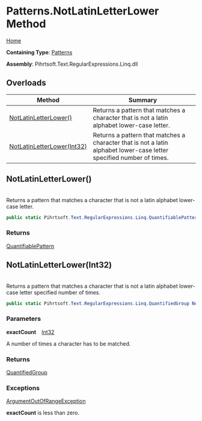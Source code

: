 # Patterns\.NotLatinLetterLower Method

[Home](../../../../../../README.md)

**Containing Type**: [Patterns](../README.md)

**Assembly**: Pihrtsoft\.Text\.RegularExpressions\.Linq\.dll

## Overloads

| Method | Summary |
| ------ | ------- |
| [NotLatinLetterLower()](#Pihrtsoft_Text_RegularExpressions_Linq_Patterns_NotLatinLetterLower) | Returns a pattern that matches a character that is not a latin alphabet lower\-case letter\. |
| [NotLatinLetterLower(Int32)](#Pihrtsoft_Text_RegularExpressions_Linq_Patterns_NotLatinLetterLower_System_Int32_) | Returns a pattern that matches a character that is not a latin alphabet lower\-case letter specified number of times\. |

## NotLatinLetterLower\(\) <a id="Pihrtsoft_Text_RegularExpressions_Linq_Patterns_NotLatinLetterLower"></a>

\
Returns a pattern that matches a character that is not a latin alphabet lower\-case letter\.

```csharp
public static Pihrtsoft.Text.RegularExpressions.Linq.QuantifiablePattern NotLatinLetterLower()
```

### Returns

[QuantifiablePattern](../../QuantifiablePattern/README.md)

## NotLatinLetterLower\(Int32\) <a id="Pihrtsoft_Text_RegularExpressions_Linq_Patterns_NotLatinLetterLower_System_Int32_"></a>

\
Returns a pattern that matches a character that is not a latin alphabet lower\-case letter specified number of times\.

```csharp
public static Pihrtsoft.Text.RegularExpressions.Linq.QuantifiedGroup NotLatinLetterLower(int exactCount)
```

### Parameters

**exactCount** &ensp; [Int32](https://docs.microsoft.com/en-us/dotnet/api/system.int32)

A number of times a character has to be matched\.

### Returns

[QuantifiedGroup](../../QuantifiedGroup/README.md)

### Exceptions

[ArgumentOutOfRangeException](https://docs.microsoft.com/en-us/dotnet/api/system.argumentoutofrangeexception)

**exactCount** is less than zero\.

